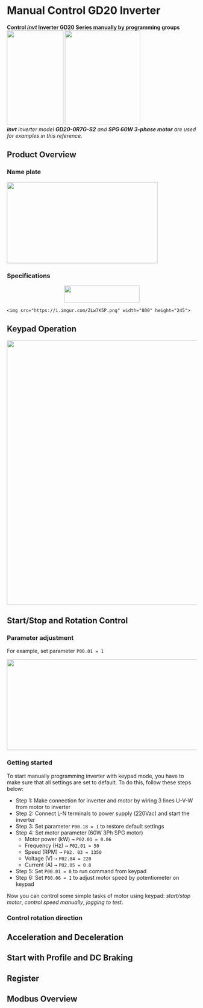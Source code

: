 # Manual Control GD20 Inverter
**Control *invt* Inverter GD20 Series manually by programming groups**  
<img src="https://i.imgur.com/3k4Hsev.jpg" width="150" height="250">
<img src="https://i.imgur.com/robAkFR.png" width="200" height="250">  
***invt** inverter  model **GD20-0R7G-S2** and **SPG 60W 3-phase motor** are used for examples in this reference.*

## Product Overview
### Name plate
<img src="https://i.imgur.com/VqdgyqS.png" width="400" height="215">

### Specifications
<p align="center">
	<img src="https://i.imgur.com/Sxol4Uo.png" width="200" height="45">
	
	<img src="https://i.imgur.com/ZLw7K5P.png" width="800" height="245">
</p>

## Keypad Operation
<img src="https://i.imgur.com/7zYExoP.png" width="700" height="700">

## Start/Stop and Rotation Control
### Parameter adjustment
For example, set parameter `P00.01 = 1`  
<p align="center">
	<img src="https://i.imgur.com/KAG9amf.png" width="790" height="240">
</p>

### Getting started
To start manually programming inverter with keypad mode, you have to make sure that all settings are set to default. To do this, follow these steps below:
- Step 1: Make connection for inverter and motor by wiring 3 lines U-V-W from motor to inverter
- Step 2: Connect L-N terminals to power supply (220Vac) and start the inverter
- Step 3: Set parameter `P00.18 = 1` to restore default settings
- Step 4: Set motor parameter (60W 3Ph SPG motor)
	- Motor power (kW) <kbd>→</kbd> `P02.01 = 0.06`
	- Frequency (Hz) <kbd>→</kbd> `P02.01 = 50`
	- Speed (RPM) <kbd>→</kbd> `P02. 03 = 1350`
	- Voltage (V) <kbd>→</kbd> `P02.04 = 220`
	- Current (A) <kbd>→</kbd> `P02.05 = 0.8`
- Step 5: Set `P00.01 = 0` to run command from keypad
- Step 6: Set `P00.06 = 1` to adjust motor speed by potentiometer on keypad

Now you can control some simple tasks of motor using keypad: *start/stop motor*, *control speed manually*, *jogging to test*.

### Control rotation direction


## Acceleration and Deceleration
## Start with Profile and DC Braking
## Register
## Modbus Overview
